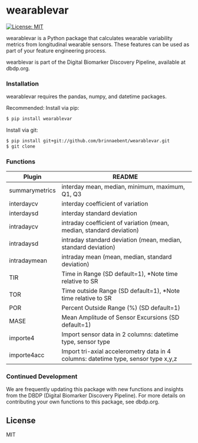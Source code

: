 # wearablevar

[![License: MIT](https://img.shields.io/badge/License-MIT-yellow.svg)](https://opensource.org/licenses/MIT)

wearablevar is a Python package that calculates wearable variability metrics from longitudinal wearable sensors. These features can be used as part of your feature engineering process.

wearblevar is part of the Digital Biomarker Discovery Pipeline, available at dbdp.org.


### Installation

wearablevar requires the pandas, numpy, and datetime packages.

Recommended: Install via pip:

```sh
$ pip install wearablevar
```

Install via git:

```sh
$ pip install git+git://github.com/brinnaebent/wearablevar.git
$ git clone
```

### Functions


| Plugin | README |
| ------ | ------ |
| summarymetrics | interday mean, median, minimum, maximum, Q1, Q3 |
| interdaycv | interday coefficient of variation |
| interdaysd | interday standard deviation |
| intradaycv | intraday coefficient of variation (mean, median, standard deviation) |
| intradaysd | intraday standard deviation (mean, median, standard deviation) |
| intradaymean | intraday mean (mean, median, standard deviation)|
| TIR | Time in Range (SD default=1), *Note time relative to SR |
| TOR | Time outside Range (SD default=1), *Note time relative to SR |
| POR | Percent Outside Range (%) (SD default=1) |
| MASE | Mean Amplitude of Sensor Excursions (SD default=1) |
| importe4 | Import sensor data in 2 columns: datetime type, sensor type  |
| importe4acc | Import tri-axial accelerometry data in 4 columns: datetime type, sensor type x,y,z  |


### Continued Development

We are frequently updating this package with new functions and insights from the DBDP (Digital Biomarker Discovery Pipeline). For more details on contributing your own functions to this package, see dbdp.org. 


License
----

MIT



[//]: # (These are reference links used in the body of this note and get stripped out when the markdown processor does its job. There is no need to format nicely because it shouldn't be seen. Thanks SO - http://stackoverflow.com/questions/4823468/store-comments-in-markdown-syntax)


   [dill]: <https://github.com/joemccann/dillinger>
   [git-repo-url]: <https://github.com/joemccann/dillinger.git>
   [john gruber]: <http://daringfireball.net>
   [df1]: <http://daringfireball.net/projects/markdown/>
   [markdown-it]: <https://github.com/markdown-it/markdown-it>
   [Ace Editor]: <http://ace.ajax.org>
   [node.js]: <http://nodejs.org>
   [Twitter Bootstrap]: <http://twitter.github.com/bootstrap/>
   [jQuery]: <http://jquery.com>
   [@tjholowaychuk]: <http://twitter.com/tjholowaychuk>
   [express]: <http://expressjs.com>
   [AngularJS]: <http://angularjs.org>
   [Gulp]: <http://gulpjs.com>

   [PlDb]: <https://github.com/joemccann/dillinger/tree/master/plugins/dropbox/README.md>
   [PlGh]: <https://github.com/joemccann/dillinger/tree/master/plugins/github/README.md>
   [PlGd]: <https://github.com/joemccann/dillinger/tree/master/plugins/googledrive/README.md>
   [PlOd]: <https://github.com/joemccann/dillinger/tree/master/plugins/onedrive/README.md>
   [PlMe]: <https://github.com/joemccann/dillinger/tree/master/plugins/medium/README.md>
   [PlGa]: <https://github.com/RahulHP/dillinger/blob/master/plugins/googleanalytics/README.md>
